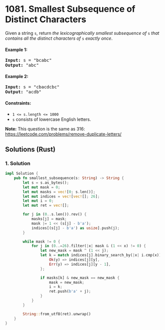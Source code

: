# 1081. Smallest Subsequence of Distinct Characters
Given a string `s`, return *the lexicographically smallest subsequence of* `s` *that contains all the distinct characters of* `s` *exactly once*.

#### Example 1:
<pre>
<strong>Input:</strong> s = "bcabc"
<strong>Output:</strong> "abc"
</pre>

#### Example 2:
<pre>
<strong>Input:</strong> s = "cbacdcbc"
<strong>Output:</strong> "acdb"
</pre>

#### Constraints:
* `1 <= s.length <= 1000`
* `s` consists of lowercase English letters.

**Note:** This question is the same as 316: https://leetcode.com/problems/remove-duplicate-letters/

## Solutions (Rust)

### 1. Solution
```Rust
impl Solution {
    pub fn smallest_subsequence(s: String) -> String {
        let s = s.as_bytes();
        let mut mask = 0;
        let mut masks = vec![0; s.len()];
        let mut indices = vec![vec![]; 26];
        let mut i = 0;
        let mut ret = vec![];

        for j in (0..s.len()).rev() {
            masks[j] = mask;
            mask |= 1 << (s[j] - b'a');
            indices[(s[j] - b'a') as usize].push(j);
        }

        while mask != 0 {
            for j in (0..=26).filter(|x| mask & (1 << x) != 0) {
                let new_mask = mask ^ (1 << j);
                let k = match indices[j].binary_search_by(|x| i.cmp(x)) {
                    Ok(y) => indices[j][y],
                    Err(y) => indices[j][y - 1],
                };

                if masks[k] & new_mask == new_mask {
                    mask = new_mask;
                    i = k;
                    ret.push(b'a' + j);
                }
            }
        }

        String::from_utf8(ret).unwrap()
    }
}
```
